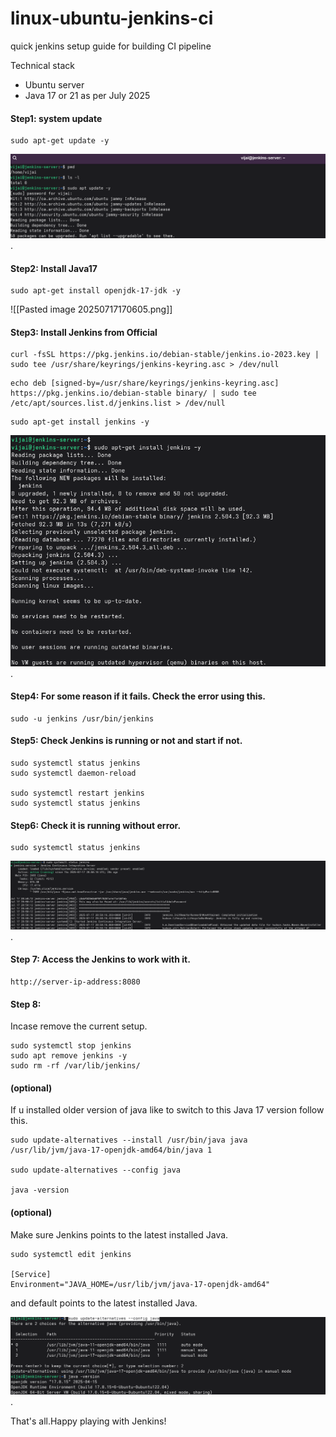 # linux-ubuntu-jenkins-ci
quick jenkins setup guide for building CI pipeline


Technical stack 

* Ubuntu server
* Java 17 or 21 as per July 2025

#### Step1:  system update
```
sudo apt-get update -y
```
![update](./assets/20250717170435.png).

#### Step2: Install Java17
```
sudo apt-get install openjdk-17-jdk -y
```
![[Pasted image 20250717170605.png]]


#### Step3: Install Jenkins from Official 

```
curl -fsSL https://pkg.jenkins.io/debian-stable/jenkins.io-2023.key | sudo tee /usr/share/keyrings/jenkins-keyring.asc > /dev/null
```

```
echo deb [signed-by=/usr/share/keyrings/jenkins-keyring.asc] https://pkg.jenkins.io/debian-stable binary/ | sudo tee /etc/apt/sources.list.d/jenkins.list > /dev/null
```

```
sudo apt-get install jenkins -y
```

![install](./assets/20250717171259.png).

#### Step4: For some reason if it fails. Check the error using this.

```
sudo -u jenkins /usr/bin/jenkins
```
#### Step5: Check Jenkins is running or not and start if not.

```
sudo systemctl status jenkins
sudo systemctl daemon-reload

sudo systemctl restart jenkins
sudo systemctl status jenkins
```

#### Step6: Check it is running without error.

```
sudo systemctl status jenkins
```

![status](./assets/20250717171853.png).

#### Step 7: Access the Jenkins to work with it.

```
http://server-ip-address:8080
```

#### Step 8:
Incase remove the current setup.

```
sudo systemctl stop jenkins
sudo apt remove jenkins -y 
sudo rm -rf /var/lib/jenkins/
```
#### (optional) 
If u installed older version of java like to switch to this Java 17 version follow this.

```
sudo update-alternatives --install /usr/bin/java java /usr/lib/jvm/java-17-openjdk-amd64/bin/java 1

sudo update-alternatives --config java

java -version
```

#### (optional) 
Make sure Jenkins points to the latest installed Java. 
```
sudo systemctl edit jenkins

[Service] 
Environment="JAVA_HOME=/usr/lib/jvm/java-17-openjdk-amd64"
```

and default points to the latest installed Java.

![latest](./assets/20250717171003.png).

That's all.Happy playing with Jenkins!
